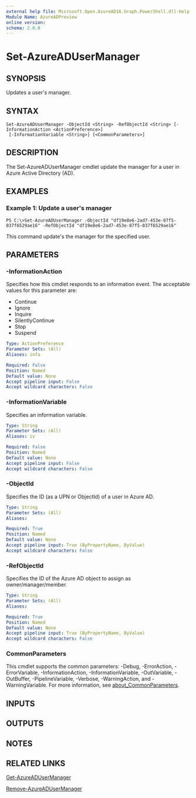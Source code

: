 ```yaml
---
external help file: Microsoft.Open.AzureAD16.Graph.PowerShell.dll-Help.xml
Module Name: AzureADPreview
online version:
schema: 2.0.0
---
```


# Set-AzureADUserManager

## SYNOPSIS
Updates a user's manager.

## SYNTAX

```
Set-AzureADUserManager -ObjectId <String> -RefObjectId <String> [-InformationAction <ActionPreference>]
 [-InformationVariable <String>] [<CommonParameters>]
```

## DESCRIPTION
The Set-AzureADUserManager cmdlet update the manager for a user in Azure Active Directory (AD).

## EXAMPLES

### Example 1: Update a user's manager
```
PS C:\>Set-AzureADUserManager -ObjectId "df19e8e6-2ad7-453e-87f5-037f6529ae16" -RefObjectId "df19e8e6-2ad7-453e-87f5-037f6529ae16"
```

This command update's the manager for the specified user.

## PARAMETERS

### -InformationAction
Specifies how this cmdlet responds to an information event.
The acceptable values for this parameter are:

- Continue
- Ignore
- Inquire
- SilentlyContinue
- Stop
- Suspend

```yaml
Type: ActionPreference
Parameter Sets: (All)
Aliases: infa

Required: False
Position: Named
Default value: None
Accept pipeline input: False
Accept wildcard characters: False
```

### -InformationVariable
Specifies an information variable.

```yaml
Type: String
Parameter Sets: (All)
Aliases: iv

Required: False
Position: Named
Default value: None
Accept pipeline input: False
Accept wildcard characters: False
```

### -ObjectId
Specifies the ID (as a UPN or ObjectId) of a user in Azure AD.

```yaml
Type: String
Parameter Sets: (All)
Aliases:

Required: True
Position: Named
Default value: None
Accept pipeline input: True (ByPropertyName, ByValue)
Accept wildcard characters: False
```

### -RefObjectId
Specifies the ID of the Azure AD object to assign as owner/manager/member.

```yaml
Type: String
Parameter Sets: (All)
Aliases:

Required: True
Position: Named
Default value: None
Accept pipeline input: True (ByPropertyName, ByValue)
Accept wildcard characters: False
```

### CommonParameters
This cmdlet supports the common parameters: -Debug, -ErrorAction, -ErrorVariable, -InformationAction, -InformationVariable, -OutVariable, -OutBuffer, -PipelineVariable, -Verbose, -WarningAction, and -WarningVariable. For more information, see [about_CommonParameters](http://go.microsoft.com/fwlink/?LinkID=113216).

## INPUTS

## OUTPUTS

## NOTES

## RELATED LINKS

[Get-AzureADUserManager]()

[Remove-AzureADUserManager]()


